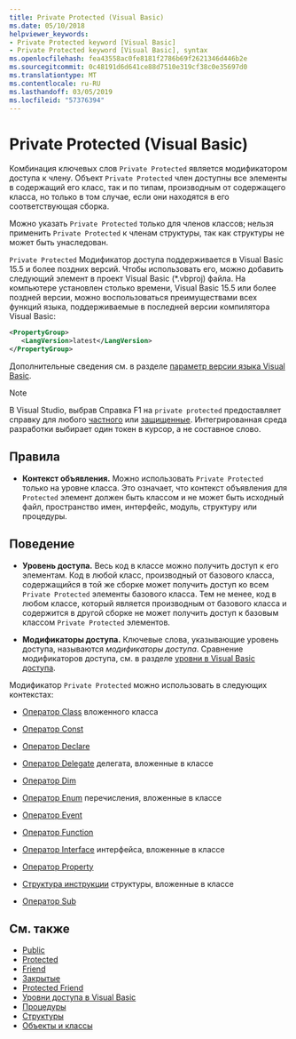 ```yaml
---
title: Private Protected (Visual Basic)
ms.date: 05/10/2018
helpviewer_keywords:
- Private Protected keyword [Visual Basic]
- Private Protected keyword [Visual Basic], syntax
ms.openlocfilehash: fea43558ac0fe8181f2786b69f2621346d446b2e
ms.sourcegitcommit: 0c48191d6d641ce88d7510e319cf38c0e35697d0
ms.translationtype: MT
ms.contentlocale: ru-RU
ms.lasthandoff: 03/05/2019
ms.locfileid: "57376394"
---
```

# <a name="private-protected-visual-basic"></a>Private Protected (Visual Basic)

Комбинация ключевых слов `Private Protected` является модификатором доступа к члену. Объект `Private Protected` член доступны все элементы в содержащий его класс, так и по типам, производным от содержащего класса, но только в том случае, если они находятся в его соответствующая сборка.

Можно указать `Private Protected` только для членов классов; нельзя применить `Private Protected` к членам структуры, так как структуры не может быть унаследован.

`Private Protected` Модификатор доступа поддерживается в Visual Basic 15.5 и более поздних версий. Чтобы использовать его, можно добавить следующий элемент в проект Visual Basic (\*.vbproj) файла. На компьютере установлен столько времени, Visual Basic 15.5 или более поздней версии, можно воспользоваться преимуществами всех функций языка, поддерживаемые в последней версии компилятора Visual Basic:

```xml
<PropertyGroup>
   <LangVersion>latest</LangVersion>
</PropertyGroup>
```

Дополнительные сведения см. в разделе [параметр версии языка Visual Basic](../../language-reference/configure-language-version.md).

> [!NOTE]
> В Visual Studio, выбрав Справка F1 на `private protected` предоставляет справку для любого [частного](private.md) или [защищенные](protected.md). Интегрированная среда разработки выбирает один токен в курсор, а не составное слово.

## <a name="rules"></a>Правила

- **Контекст объявления.** Можно использовать `Private Protected` только на уровне класса. Это означает, что контекст объявления для `Protected` элемент должен быть классом и не может быть исходный файл, пространство имен, интерфейс, модуль, структуру или процедуры.

## <a name="behavior"></a>Поведение

- **Уровень доступа.** Весь код в классе можно получить доступ к его элементам. Код в любой класс, производный от базового класса, содержащийся в той же сборке может получить доступ ко всем `Private Protected` элементы базового класса. Тем не менее, код в любом классе, который является производным от базового класса и содержится в другой сборке не может получить доступ к базовым классом `Private Protected` элементов.

- **Модификаторы доступа.** Ключевые слова, указывающие уровень доступа, называются *модификаторы доступа*. Сравнение модификаторов доступа, см. в разделе [уровни в Visual Basic доступа](../../../visual-basic/programming-guide/language-features/declared-elements/access-levels.md).

Модификатор `Private Protected` можно использовать в следующих контекстах:

- [Оператор Class](../../../visual-basic/language-reference/statements/class-statement.md) вложенного класса

- [Оператор Const](../../../visual-basic/language-reference/statements/const-statement.md)

- [Оператор Declare](../../../visual-basic/language-reference/statements/declare-statement.md)

- [Оператор Delegate](../../../visual-basic/language-reference/statements/delegate-statement.md) делегата, вложенные в классе

- [Оператор Dim](../../../visual-basic/language-reference/statements/dim-statement.md)

- [Оператор Enum](../../../visual-basic/language-reference/statements/enum-statement.md) перечисления, вложенные в классе

- [Оператор Event](../../../visual-basic/language-reference/statements/event-statement.md)

- [Оператор Function](../../../visual-basic/language-reference/statements/function-statement.md)

- [Оператор Interface](../../../visual-basic/language-reference/statements/interface-statement.md) интерфейса, вложенные в классе

- [Оператор Property](../../../visual-basic/language-reference/statements/property-statement.md)

- [Структура инструкции](../../../visual-basic/language-reference/statements/structure-statement.md) структуры, вложенные в классе

- [Оператор Sub](../../../visual-basic/language-reference/statements/sub-statement.md)

## <a name="see-also"></a>См. также

- [Public](../../../visual-basic/language-reference/modifiers/public.md)
- [Protected](../../../visual-basic/language-reference/modifiers/protected.md)
- [Friend](friend.md)
- [Закрытые](../../../visual-basic/language-reference/modifiers/private.md)
- [Protected Friend](./protected-friend.md)
- [Уровни доступа в Visual Basic](../../../visual-basic/programming-guide/language-features/declared-elements/access-levels.md)
- [Процедуры](../../../visual-basic/programming-guide/language-features/procedures/index.md)
- [Структуры](../../../visual-basic/programming-guide/language-features/data-types/structures.md)
- [Объекты и классы](../../../visual-basic/programming-guide/language-features/objects-and-classes/index.md)
